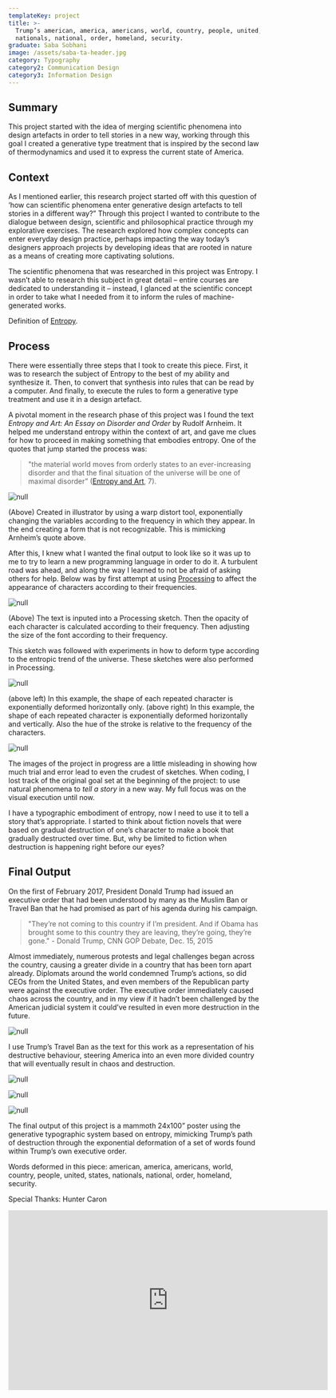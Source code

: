 ```yaml
---
templateKey: project
title: >-
  Trump’s american, america, americans, world, country, people, united, states,
  nationals, national, order, homeland, security.
graduate: Saba Sobhani
image: /assets/saba-ta-header.jpg
category: Typography
category2: Communication Design
category3: Information Design
---
```

## Summary

This project started with the idea of merging scientific phenomena into design artefacts in order to tell stories in a new way, working through this goal I created a generative type treatment that is inspired by the second law of thermodynamics and used it to express the current state of America.

## Context

As I mentioned earlier, this research project started off with this question of ‘how can scientific phenomena enter generative design artefacts to tell stories in a different way?” Through this project I wanted to contribute to the dialogue between design, scientific and philosophical practice through my explorative exercises. The research explored how complex concepts can enter everyday design practice, perhaps impacting the way today’s designers approach projects by developing ideas that are rooted in nature as a means of creating more captivating solutions.

The scientific phenomena that was researched in this project was Entropy. I wasn’t able to research this subject in great detail – entire courses are dedicated to understanding it – instead, I glanced at the scientific concept in order to take what I needed from it to inform the rules of machine-generated works.

Definition of [Entropy](https://www.merriam-webster.com/dictionary/entropy).

## Process

There were essentially three steps that I took to create this piece. First, it was to research the subject of Entropy to the best of my ability and synthesize it. Then, to convert that synthesis into rules that can be read by a computer. And finally, to execute the rules to form a generative type treatment and use it in a design artefact.

A pivotal moment in the research phase of this project was I found the text _Entropy and Art: An Essay on Disorder and Order_ by Rudolf Arnheim. It helped me understand entropy within the context of art, and gave me clues for how to proceed in making something that embodies entropy. One of the quotes that jump started the process was:

> "the material world moves from orderly states to an ever-increasing disorder and that the final situation of the universe will be one of maximal disorder” ([Entropy and Art](http://www.aakkozzll.com/pdf/arnheim.pdf), 7).

![null](/assets/saba-ta-1.jpg)

(Above) Created in illustrator by using a warp distort tool, exponentially changing the variables according to the frequency in which they appear. In the end creating a form that is not recognizable. This is mimicking Arnheim’s quote above.

After this, I knew what I wanted the final output to look like so it was up to me to try to learn a new programming language in order to do it. A turbulent road was ahead, and along the way I learned to not be afraid of asking others for help. Below was by first attempt at using [Processing](http://processing.org) to affect the appearance of characters according to their frequencies.

![null](/assets/saba-ta-2.jpg)

(Above) The text is inputed into a Processing sketch. Then the opacity of each character is calculated according to their frequency. Then adjusting the size of the font according to their frequency.

This sketch was followed with experiments in how to deform type according to the entropic trend of the universe. These sketches were also performed in Processing.

![null](/assets/saba-ta-3.jpg)

(above left) In this example, the shape of each repeated character is exponentially deformed horizontally only. (above right) In this example, the shape of each repeated character is exponentially deformed horizontally and vertically. Also the hue of the stroke is relative to the frequency of the characters.

![null](/assets/saba-ta-4.jpg)

The images of the project in progress are a little misleading in showing how much trial and error lead to even the crudest of sketches. When coding, I lost track of the original goal set at the beginning of the project: to use natural phenomena to _tell a story_ in a new way. My full focus was on the visual execution until now.  

I have a typographic embodiment of entropy, now I need to use it to tell a story that’s appropriate. I started to think about fiction novels that were based on gradual destruction of one’s character to make a book that gradually destructed over time. But, why be limited to fiction when destruction is happening right before our eyes?

## Final Output

On the first of February 2017, President Donald Trump had issued an executive order that had been understood by many as the Muslim Ban or Travel Ban that he had promised as part of his agenda during his campaign.

> "They’re not coming to this country if I’m president. And if Obama has brought some to this country they are leaving, they’re going, they’re gone." - Donald Trump, CNN GOP Debate, Dec. 15, 2015

Almost immediately, numerous protests and legal challenges began across the country, causing a greater divide in a country that has been torn apart already. Diplomats around the world condemned Trump’s actions, so did CEOs from the United States, and even members of the Republican party were against the executive order. The executive order immediately caused chaos across the country, and in my view if it hadn’t been challenged by the American judicial system it could’ve resulted in even more destruction in the future.

![null](/assets/saba-ta-5.jpg)

I use Trump’s Travel Ban as the text for this work as a representation of his destructive behaviour, steering America into an even more divided country that will eventually result in chaos and destruction.

![null](/assets/saba-ta-6.jpg)

![null](/assets/saba-ta-7.jpg)

![null](/assets/saba-ta-8.jpg)

The final output of this project is a mammoth 24x100” poster using the generative typographic system based on entropy, mimicking Trump’s path of destruction through the exponential deformation of a set of words found within Trump’s own executive order.

Words deformed in this piece: american, america, americans, world, country, people, united, states, nationals, national, order, homeland, security.

Special Thanks: Hunter Caron

<iframe src="https://player.vimeo.com/video/261512550" width="640" height="360" frameborder="0" webkitallowfullscreen mozallowfullscreen allowfullscreen></iframe>
